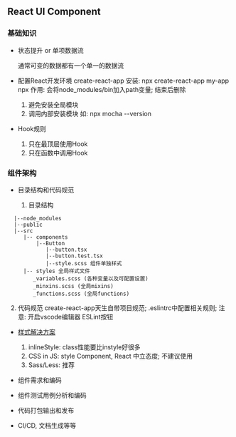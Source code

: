 ## React UI Component

### 基础知识

- 状态提升 or 单项数据流

  通常可变的数据都有一个单一的数据流

- 配置React开发环境
  create-react-app 安装: npx create-react-app my-app
  npx 作用: 会将node_modules/bin加入path变量; 结束后删除
  1. 避免安装全局模块
  2. 调用内部安装模块 如: npx mocha --version

- Hook规则
  1. 只在最顶层使用Hook
  2. 只在函数中调用Hook

### 组件架构

- 目录结构和代码规范

  1. 目录结构
```
  |--node_modules
  |--public
  |--src
     |-- components
         |--Button
            |--button.tsx
            |--button.test.tsx
            |--style.scss 组件单独样式
     |-- styles 全局样式文件
        _variables.scss (各种变量以及可配置设置)
        _minxins.scss (全局mixins)
        _functions.scss (全局functions) 
```       

  2. 代码规范
    create-react-app天生自带项目规范; .eslintrc中配置相关规则; 注意: 开启vscode编辑器 ESLint按钮

- [样式解决方案](https://reactjs.org/docs/faq-styling.html)
  1. inlineStyle: class性能要比instyle好很多
  2. CSS in JS: style Component, React 中立态度; 不建议使用
  3. Sass/Less: 推荐

- 组件需求和编码

- 组件测试用例分析和编码

- 代码打包输出和发布

- CI/CD, 文档生成等等